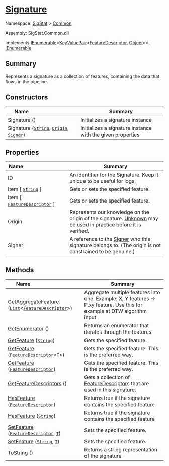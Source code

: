 # [Signature](./Signature.md)

Namespace: [SigStat]() > [Common](./README.md)

Assembly: SigStat.Common.dll

Implements [IEnumerable](https://docs.microsoft.com/en-us/dotnet/api/System.Collections.Generic.IEnumerable-1)\<[KeyValuePair](https://docs.microsoft.com/en-us/dotnet/api/System.Collections.Generic.KeyValuePair-2)\<[FeatureDescriptor](./FeatureDescriptor.md), [Object](https://docs.microsoft.com/en-us/dotnet/api/System.Object)>>, [IEnumerable](https://docs.microsoft.com/en-us/dotnet/api/System.Collections.IEnumerable)

## Summary
Represents a signature as a collection of features, containing the data that flows in the pipeline.

## Constructors

| <span>Name&nbsp;&nbsp;&nbsp;&nbsp;&nbsp;&nbsp;&nbsp;&nbsp;&nbsp;&nbsp;&nbsp;&nbsp;&nbsp;&nbsp;&nbsp;&nbsp;&nbsp;&nbsp;&nbsp;&nbsp;&nbsp;&nbsp;&nbsp;&nbsp;&nbsp;&nbsp;&nbsp;&nbsp;&nbsp;&nbsp;</span> | Summary | 
| --- | --- | 
| Signature () | Initializes a signature instance | 
| Signature ([`String`](https://docs.microsoft.com/en-us/dotnet/api/System.String), [`Origin`](./Origin.md), [`Signer`](./Signer.md)) | Initializes a signature instance with the given properties | 


## Properties

| <span>Name&nbsp;&nbsp;&nbsp;&nbsp;&nbsp;&nbsp;&nbsp;&nbsp;&nbsp;&nbsp;&nbsp;&nbsp;&nbsp;&nbsp;&nbsp;&nbsp;&nbsp;&nbsp;&nbsp;&nbsp;&nbsp;&nbsp;&nbsp;&nbsp;&nbsp;&nbsp;&nbsp;&nbsp;&nbsp;&nbsp;</span> | Summary | 
| --- | --- | 
| ID | An identifier for the Signature. Keep it unique to be useful for logs. | 
| Item [ [`String`](https://docs.microsoft.com/en-us/dotnet/api/System.String) ] | Gets or sets the specified feature. | 
| Item [ [`FeatureDescriptor`](./FeatureDescriptor.md) ] | Gets or sets the specified feature. | 
| Origin | Represents our knowledge on the origin of the signature. [Unknown](https://github.com/hargitomi97/sigstat/blob/master/docs/md/SigStat/Common/Origin.md) may be used in practice before it is verified. | 
| Signer | A reference to the [Signer](https://github.com/hargitomi97/sigstat/blob/master/docs/md/SigStat/Common/Signer.md) who this signature belongs to. (The origin is not constrained to be genuine.) | 


## Methods

| <span>Name&nbsp;&nbsp;&nbsp;&nbsp;&nbsp;&nbsp;&nbsp;&nbsp;&nbsp;&nbsp;&nbsp;&nbsp;&nbsp;&nbsp;&nbsp;&nbsp;&nbsp;&nbsp;&nbsp;&nbsp;&nbsp;&nbsp;&nbsp;&nbsp;&nbsp;&nbsp;&nbsp;&nbsp;&nbsp;&nbsp;</span> | Summary | 
| --- | --- | 
| [GetAggregateFeature](./Methods/Signature--GetAggregateFeature.md) ([`List`](https://docs.microsoft.com/en-us/dotnet/api/System.Collections.Generic.List-1)\<[`FeatureDescriptor`](./FeatureDescriptor.md)>) | Aggregate multiple features into one. Example: X, Y features -&gt; P.xy feature.  Use this for example at DTW algorithm input. | 
| [GetEnumerator](./Methods/Signature--GetEnumerator.md) () | Returns an enumerator that iterates through the features. | 
| [GetFeature](./Methods/Signature--GetFeature.md) ([`String`](https://docs.microsoft.com/en-us/dotnet/api/System.String)) | Gets the specified feature. | 
| [GetFeature](./Methods/Signature--GetFeature.md) ([`FeatureDescriptor`](./FeatureDescriptor-1.md)\<[`T`](./Signature.md)>) | Gets the specified feature. This is the preferred way. | 
| [GetFeature](./Methods/Signature--GetFeature.md) ([`FeatureDescriptor`](./FeatureDescriptor.md)) | Gets the specified feature. This is the preferred way. | 
| [GetFeatureDescriptors](./Methods/Signature--GetFeatureDescriptors.md) () | Gets a collection of [FeatureDescriptor](https://github.com/hargitomi97/sigstat/blob/master/docs/md/SigStat/Common/FeatureDescriptor.md)s that are used in this signature. | 
| [HasFeature](./Methods/Signature--HasFeature.md) ([`FeatureDescriptor`](./FeatureDescriptor.md)) | Returns true if the signature contains the specified feature | 
| [HasFeature](./Methods/Signature--HasFeature.md) ([`String`](https://docs.microsoft.com/en-us/dotnet/api/System.String)) | Returns true if the signature contains the specified feature | 
| [SetFeature](./Methods/Signature--SetFeature.md) ([`FeatureDescriptor`](./FeatureDescriptor.md), [`T`](./Signature.md)) | Sets the specified feature. | 
| [SetFeature](./Methods/Signature--SetFeature.md) ([`String`](https://docs.microsoft.com/en-us/dotnet/api/System.String), [`T`](./Signature.md)) | Sets the specified feature. | 
| [ToString](./Methods/Signature--ToString.md) () | Returns a string representation of the signature | 



